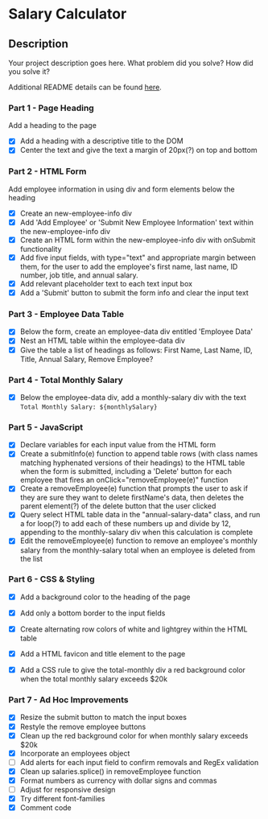 # Salary Calculator

## Description

Your project description goes here. What problem did you solve? How did you solve it?

Additional README details can be found [here](https://github.com/PrimeAcademy/readme-template/blob/master/README.md).

### Part 1 - Page Heading

Add a heading to the page

- [x] Add a heading with a descriptive title to the DOM
- [x] Center the text and give the text a margin of 20px(?) on top and bottom

### Part 2 - HTML Form

Add employee information in using div and form elements below the heading

- [x] Create an new-employee-info div
- [x] Add 'Add Employee' or 'Submit New Employee Information' text within the new-employee-info div
- [x] Create an HTML form within the new-employee-info div with onSubmit functionality
- [x] Add five input fields, with type="text" and appropriate margin between them, for the user to add the employee's first name, last name, ID number, job title, and annual salary.
- [x] Add relevant placeholder text to each text input box
- [x] Add a 'Submit' button to submit the form info and clear the input text

### Part 3 - Employee Data Table

- [x] Below the form, create an employee-data div entitled 'Employee Data'
- [x] Nest an HTML table within the employee-data div
- [x] Give the table a list of headings as follows: First Name, Last Name, ID, Title, Annual Salary, Remove Employee?

### Part 4 - Total Monthly Salary
- [x] Below the employee-data div, add a monthly-salary div with the text `Total Monthly Salary: ${monthlySalary}`

### Part 5 - JavaScript

- [x] Declare variables for each input value from the HTML form
- [x] Create a submitInfo(e) function to append table rows (with class names matching hyphenated versions of their headings) to the HTML table when the form is submitted, including a 'Delete' button for each employee that fires an onClick="removeEmployee(e)" function
- [x] Create a removeEmployee(e) function that prompts the user to ask if they are sure they want to delete firstName's data, then deletes the parent element(?) of the delete button that the user clicked
- [x] Query select HTML table data in the "annual-salary-data" class, and run a for loop(?) to add each of these numbers up and divide by 12, appending to the monthly-salary div when this calculation is complete
- [x] Edit the removeEmployee(e) function to remove an employee's monthly salary from the monthly-salary total when an employee is deleted from the list

### Part 6 - CSS & Styling

- [x] Add a background color to the heading of the page
- [x] Add only a bottom border to the input fields
- [x] Create alternating row colors of white and lightgrey within the HTML table
- [x] Add a HTML favicon and title element to the page
- [x] Add a CSS rule to give the total-monthly div a red background color when the total monthly salary exceeds $20k


### Part 7 - Ad Hoc Improvements

- [x] Resize the submit button to match the input boxes
- [x] Restyle the remove employee buttons
- [x] Clean up the red background color for when monthly salary exceeds $20k
- [x] Incorporate an employees object
- [ ] Add alerts for each input field to confirm removals and RegEx validation
- [x] Clean up salaries.splice() in removeEmployee function
- [x] Format numbers as currency with dollar signs and commas
- [ ] Adjust for responsive design
- [x] Try different font-families
- [x] Comment code